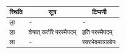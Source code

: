 | स्थिति | सूत्र | टिप्पणी |
| ----- | ------- | ------ |
| ला॒ | - | - |
| ला॒ | शेषात् कर्तरि परस्मैपदम् | इति परस्मैपदम् |
| ला | - | स्वरभेदमात्रालोपः |
